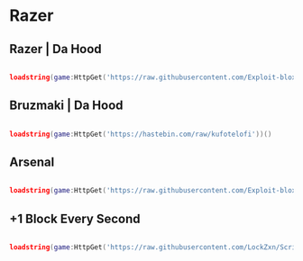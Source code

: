 # Razer

## Razer | Da Hood

```lua

loadstring(game:HttpGet('https://raw.githubusercontent.com/Exploit-blox/ComboX/main/ComboXDh'))()

```

## Bruzmaki | Da Hood

```lua

loadstring(game:HttpGet('https://hastebin.com/raw/kufotelofi'))()

```

## Arsenal

```lua

loadstring(game:HttpGet('https://raw.githubusercontent.com/Exploit-blox/RazerArsenal/main/By%20RxzeN'))()

```

## +1 Block Every Second

```lua

loadstring(game:HttpGet('https://raw.githubusercontent.com/LockZxn/Script/main/RxzenGoat')()

```
